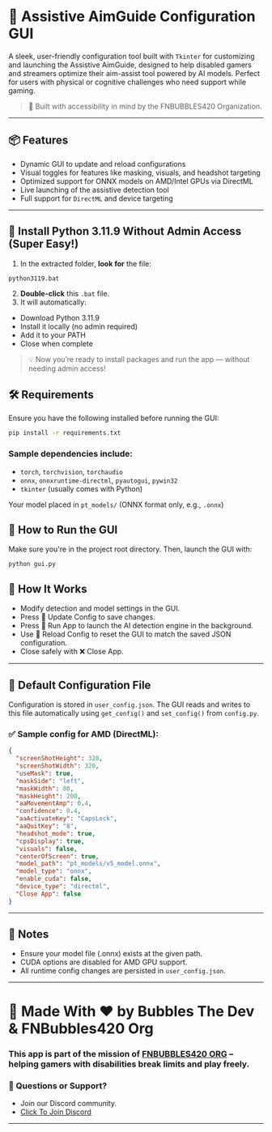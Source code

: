 # 🎯 Assistive AimGuide Configuration GUI

A sleek, user-friendly configuration tool built with `Tkinter` for customizing and launching the Assistive AimGuide, designed to help disabled gamers and streamers optimize their aim-assist tool powered by AI models. Perfect for users with physical or cognitive challenges who need support while gaming.

> 💙 Built with accessibility in mind by the FNBUBBLES420 Organization.

---

## 📦 Features

- Dynamic GUI to update and reload configurations
- Visual toggles for features like masking, visuals, and headshot targeting
- Optimized support for ONNX models on AMD/Intel GPUs via DirectML
- Live launching of the assistive detection tool
- Full support for `DirectML` and device targeting

---

## 🐍 Install Python 3.11.9 Without Admin Access (Super Easy!)

1. In the extracted folder, **look for** the file:  

```
python3119.bat
```

2. **Double-click** this `.bat` file.
3. It will automatically:
- Download Python 3.11.9
- Install it locally (no admin required)
- Add it to your PATH
- Close when complete

> 💡 Now you’re ready to install packages and run the app — without needing admin access!

## 🛠️ Requirements

Ensure you have the following installed before running the GUI:

```bash
pip install -r requirements.txt
```

### **Sample dependencies include**:

- `torch`, `torchvision`, `torchaudio`
- `onnx`, `onnxruntime-directml`, `pyautogui`, `pywin32`
- `tkinter` (usually comes with Python)

Your model placed in `pt_models/` (ONNX format only, e.g., `.onnx`)

## 🚀 How to Run the GUI

Make sure you're in the project root directory. Then, launch the GUI with:

```
python gui.py
```

## 🧠 How It Works

- Modify detection and model settings in the GUI.
- Press 💾 Update Config to save changes.
- Press 🚀 Run App to launch the AI detection engine in the background.
- Use 🔁 Reload Config to reset the GUI to match the saved JSON configuration.
- Close safely with ❌ Close App.

---

## 📂 Default Configuration File

Configuration is stored in `user_config.json`. The GUI reads and writes to this file automatically using `get_config()` and `set_config()` from `config.py`.

### ✅ Sample config for AMD (DirectML):

```json
{
  "screenShotHeight": 320,
  "screenShotWidth": 320,
  "useMask": true,
  "maskSide": "left",
  "maskWidth": 80,
  "maskHeight": 200,
  "aaMovementAmp": 0.4,
  "confidence": 0.4,
  "aaActivateKey": "CapsLock",
  "aaQuitKey": "8",
  "headshot_mode": true,
  "cpsDisplay": true,
  "visuals": false,
  "centerOfScreen": true,
  "model_path": "pt_models/v5_model.onnx",
  "model_type": "onnx",
  "enable_cuda": false,
  "device_type": "directml",
  "Close App": false
}
```

---

## 📢 Notes

- Ensure your model file (.onnx) exists at the given path.
- CUDA options are disabled for AMD GPU support.
- All runtime config changes are persisted in `user_config.json`.

---

# 🙌 Made With ❤️ by Bubbles The Dev & FNBubbles420 Org
### This app is part of the mission of [FNBUBBLES420 ORG](https://fnbubbles420.org) – helping gamers with disabilities break limits and play freely.

### 💌 Questions or Support?
- Join our Discord community.
- [Click To Join Discord](https://discord.fnbubbles420.org/invite)
---